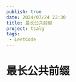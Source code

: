 ```yaml
---
publish: true
date: 2024/07/24 22:30
title: 最长公共前缀
project: tsalg
tags:
 - LeetCode
---
```


# 最长公共前缀
